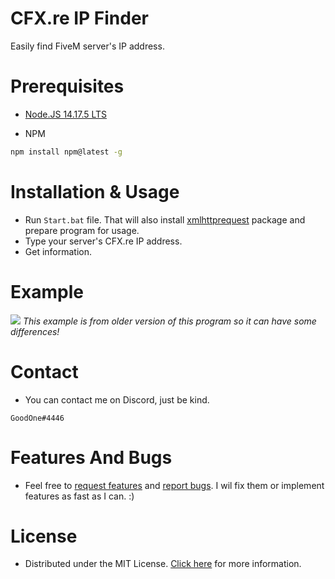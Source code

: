 # CFX.re IP Finder
Easily find FiveM server's IP address.
# Prerequisites
* [Node.JS 14.17.5 LTS](https://nodejs.org/dist/v14.17.5/node-v14.17.5-x64.msi)

* NPM
```bash
npm install npm@latest -g
```
# Installation & Usage
* Run `Start.bat` file. That will also install [xmlhttprequest](https://www.npmjs.com/package/xmlhttprequest) package and prepare program for usage.
* Type your server's CFX.re IP address.
* Get information.
# Example
![](https://cdn.discordapp.com/attachments/515966102791127051/881251566454202368/Preview.gif)
*This example is from older version of this program so it can have some differences!*
# Contact
* You can contact me on Discord, just be kind.
```
GoodOne#4446
```
# Features And Bugs
* Feel free to [request features](https://github.com/GoodOne120/CFX.re-IP-Finder/issues/new) and [report bugs](https://github.com/GoodOne120/CFX.re-IP-Finder/issues/new). I wil fix them or implement features as fast as I can. :)
# License
* Distributed under the MIT License. [Click here](https://github.com/GoodOne120/CFX.re-IP-Finder/blob/main/LICENSE) for more information.
